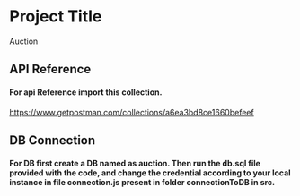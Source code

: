 
# Project Title
Auction


## API Reference

#### For api Reference import this collection.

https://www.getpostman.com/collections/a6ea3bd8ce1660befeef


## DB Connection

#### For DB first create a DB named as auction. Then run the db.sql file provided with the code, and change the credential according to your local instance in file connection.js present in folder connectionToDB in src.



